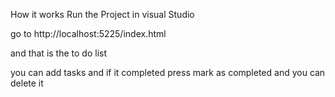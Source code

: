 How it works
Run the Project in visual Studio

go to http://localhost:5225/index.html

and that is the to do list

you can add tasks and if it completed press mark as completed and you can delete it
